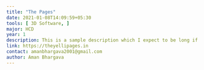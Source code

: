 ```yaml
---
title: "The Pages"
date: 2021-01-08T14:09:59+05:30
tools: [ 3D Software, ]
major: HCD
year: 1
description: This is a sample description which I expect to be long if I actually want to be able to do something with it. Even this isn't long enough. onty Python is the BEST.
link: https://theyellipages.in
contact: amanbhargava2001@gmail.com
author: Aman Bhargava
---
```


